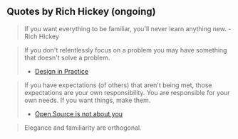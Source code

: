## Quotes by Rich Hickey (ongoing)

> If you want everything to be familiar, you'll never learn anything new. - Rich Hickey 

> If you don't relentlessly focus on a problem you may have something that doesn't solve a problem.
> - [Design in Practice](https://www.youtube.com/watch?v=c5QF2HjHLSE)

> If you have expectations (of others) that aren't being met, those expectations are your own responsibility. You are responsible for your own needs. If you want things, make them.
> - [Open Source is not about you](https://gist.github.com/richhickey/1563cddea1002958f96e7ba9519972d9)

> Elegance and familiarity are orthogonal.

